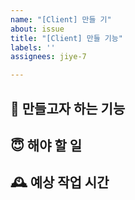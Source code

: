```yaml
---
name: "[Client] 만들 기"
about: issue
title: "[Client] 만들 기능"
labels: ''
assignees: jiye-7

---
```


## 📌 만들고자 하는 기능


## 😇 해야 할 일


## 🕰️ 예상 작업 시간
